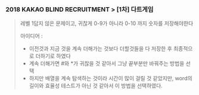 ### 2018 KAKAO BLIND RECRUITMENT > [1차] 다트게임

> 레벨 1답지 않은 문제이고, 귀찮게 0-9가 아니라 0-10 까지 숫자를 저장해야한다
>
> 아이디어 :
>
> - 이전것과 지금 것을 계속 더해가는 것보다 더할것들을 다 저장한 후 최종적으로 더하기로 하였다
> - 계속 더해가면 #와 *가 귀찮을 것 같아서 그냥 끝부분만 바꿔주는 방법을 선택
> - 하지만 배열을 계속 탐색하는 것이라 시간이 많이 걸릴 것 같았지만, word의 길이와 효율성 테스트가 아닌 것 같아서 이 방법을 선택하였다.